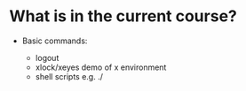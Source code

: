 # What is in the current course?

* Basic commands:
	* logout
	* xlock/xeyes demo of x environment
	* shell scripts e.g. ./<SCRIPT>
	* ftp
		* open
		* type binary
		* get
		* bye
	* gzip -d
	* tar -x -v -f
	* curl
	* wget
	* pdfunite
	* pdfseparate
	* qpdf
	* quota -s
	* du -s -k -h --si
	* finger
	* whomai
	* find
	* alpine
	* gui / gtk apps
		* e.g. acroread, firefox,
	* kill -9 <PRO_ID>
	* at / crontab
		* atq
		* atrm
	* head
	* tail
	* exit
	* `;` for concatenating lines of commands
	* `\ ` for splitting lines of commands
	* lp
		* lpq -P
		* lprm
		* lpr
	* a2ps
* Shell scripting
	* `!#/bin/bash`
* programming languages
	* Python, MATLAB, IDL, Java, R,
* Text editors - maybe present as a table with features
	* PSPad
		* Macros
	* TextPad
	* Notepad
	* pico/nano
	* emacs
* ASCII vs binary
* (n)curses applications
* Mapping the M: drive
	* Mac
	* Windows
	* Linux

* Make sure to make a big deal about how the various functions, programs are used


* Try to make it into a tutorial, with a clear goal, laid out at the start of the workshop

* GeoSciences Network Structure should be done using a diagram


* Home folder - "if you have a mac this will be familiar to you"

* Using `*`

* For PhD students, the difference between using your office computer and a normal GeoSciences workstation - installing programs
